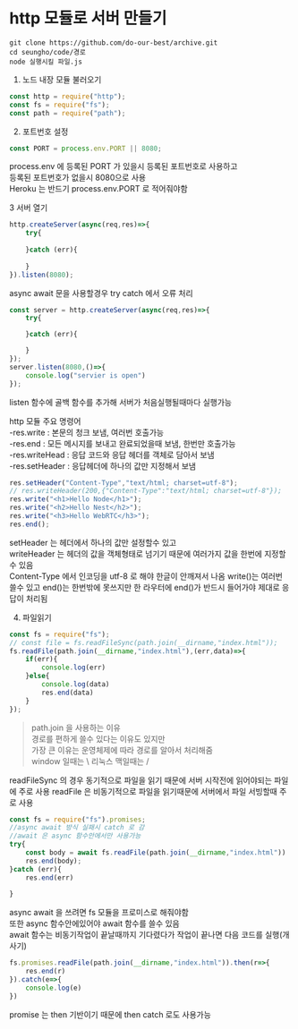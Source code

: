 # http 모듈로 서버 만들기

```
git clone https://github.com/do-our-best/archive.git
cd seungho/code/경로
node 실행시킬 파일.js
```

1. 노드 내장 모듈 불러오기
```javascript
const http = require("http");
const fs = require("fs");
const path = require("path");
```
2. 포트번호 설정
```javascript
const PORT = process.env.PORT || 8080;
```
process.env 에 등록된 PORT 가 있을시 등록된 포트번호로 사용하고  
등록된 포트번호가 없을시 8080으로 사용  
Heroku 는 반드기 process.env.PORT 로 적어줘야함  

3 서버 열기
```javascript
http.createServer(async(req,res)=>{
    try{
        
    }catch (err){
        
    }
}).listen(8080);
```
async await 문을 사용할경우 try catch 에서 오류 처리
```javascript
const server = http.createServer(async(req,res)=>{
    try{

    }catch (err){

    }
});
server.listen(8080,()=>{
    console.log("servier is open")
});
```
listen 함수에 골백 함수를 추가해 서버가 처음실행될때마다 실행가능

http 모듈 주요 명령어  
-res.write : 본문의 청크 보냄, 여러번 호출가능   
-res.end : 모든 메시지를 보내고 완료되었을때 보냄, 한번만 호출가능  
-res.writeHead : 응답 코드와 응답 헤더를 객체로 담아서 보냄  
-res.setHeader : 응답헤더에 하나의 값만 지정해서 보냄  
```javascript
res.setHeader("Content-Type","text/html; charset=utf-8");
// res.writeHeader(200,{"Content-Type":"text/html; charset=utf-8"});
res.write("<h1>Hello Node</h1>");
res.write("<h2>Hello Nest</h2>");
res.write("<h3>Hello WebRTC</h3>");
res.end();
```
setHeader 는 헤더에서 하나의 값만 설정할수 있고  
writeHeader 는 헤더의 값을 객체형태로 넘기기 때문에 여러가지 값을 한번에 지정할수 있음  
Content-Type 에서 인코딩을 utf-8 로 해야 한글이 안깨져서 나옴
write()는 여러번 쓸수 있고 end()는 한번밖에 못쓰지만 한 라우터에 end()가 반드시 들어가야 제대로 응답이 처리됨

4. 파일읽기

```javascript
const fs = require("fs");
// const file = fs.readFileSync(path.join(__dirname,"index.html"));
fs.readFile(path.join(__dirname,"index.html"),(err,data)=>{
    if(err){
        console.log(err)
    }else{
        console.log(data)
        res.end(data)
    }
});
```
>path.join 을 사용하는 이유  
> 경로를 편하게 쓸수 있다는 이유도 있지만  
> 가장 큰 이유는 운영체제에 따라 경로를 알아서 처리해줌  
> window 일때는 \ 리눅스 맥일때는 /

readFileSync 의 경우 동기적으로 파일을 읽기 때문에 서버 시작전에 읽어야되는 파일에 주로 사용
readFile 은 비동기적으로 파일을 읽기때문에 서버에서 파일 서빙할때 주로 사용
```javascript
const fs = require("fs").promises;
//async await 방식 실패시 catch 로 감
//await 은 async 함수안에서만 사용가능
try{
    const body = await fs.readFile(path.join(__dirname,"index.html"))
    res.end(body);
}catch (err){
    res.end(err)
    
}
```
async await 을 쓰려면 fs 모듈을 프로미스로 해줘야함  
또한 async 함수안에있어야 await 함수를 쓸수 있음  
await 함수는 비동기작업이 끝날때까지 기다렸다가 작업이 끝나면 다음 코드를 실행(개사기)  
```javascript
fs.promises.readFile(path.join(__dirname,"index.html")).then(r=>{
    res.end(r)
}).catch(e=>{
    console.log(e)
})
```
promise 는 then 기반이기 때문에 then catch 로도 사용가능

